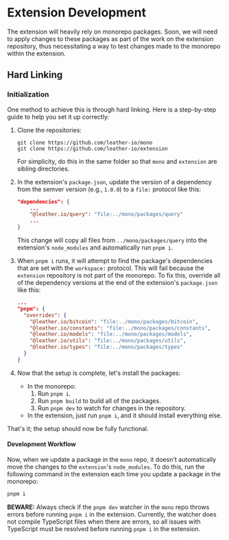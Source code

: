 # Extension Development

The extension will heavily rely on monorepo packages. Soon, we will need to apply changes to these packages as part of the work on the extension repository, thus necessitating a way to test changes made to the monorepo within the extension.

## Hard Linking

### Initialization

One method to achieve this is through hard linking. Here is a step-by-step guide to help you set it up correctly:

1. Clone the repositories:

   ```git
   git clone https://github.com/leather-io/mono
   git clone https://github.com/leather-io/extension
   ```

   For simplicity, do this in the same folder so that `mono` and `extension` are sibling directories.

2. In the extension's `package.json`, update the version of a dependency from the semver version (e.g., `1.0.0`) to a `file:` protocol like this:

   ```json
   "dependencies": {
       ...
       "@leather.io/query": "file:../mono/packages/query"
       ...
   }
   ```

   This change will copy all files from `../mono/packages/query` into the extension's `node_modules` and automatically run `pnpm i`.

3. When `pnpm i` runs, it will attempt to find the package's dependencies that are set with the `workspace:` protocol. This will fail because the `extension` repository is not part of the monorepo. To fix this, override all of the dependency versions at the end of the extension's `package.json` like this:

   ```json
   ...
   "pnpm": {
     "overrides": {
       "@leather.io/bitcoin": "file:../mono/packages/bitcoin",
       "@leather.io/constants": "file:../mono/packages/constants",
       "@leather.io/models": "file:../mono/packages/models",
       "@leather.io/utils": "file:../mono/packages/utils",
       "@leather.io/types": "file:../mono/packages/types"
     }
   }
   ```

4. Now that the setup is complete, let's install the packages:
   - In the monorepo:
     1. Run `pnpm i`.
     2. Run `pnpm build` to build all of the packages.
     3. Run `pnpm dev` to watch for changes in the repository.
   - In the extension, just run `pnpm i`, and it should install everything else.

That's it; the setup should now be fully functional.

#### Development Workflow

Now, when we update a package in the `mono` repo, it doesn't automatically move the changes to the `extension`'s `node_modules`. To do this, run the following command in the extension each time you update a package in the monorepo:

```sh
pnpm i
```

**BEWARE:** Always check if the `pnpm dev` watcher in the `mono` repo throws errors before running `pnpm i` in the extension. Currently, the watcher does not compile TypeScript files when there are errors, so all issues with TypeScript must be resolved before running `pnpm i` in the extension.
